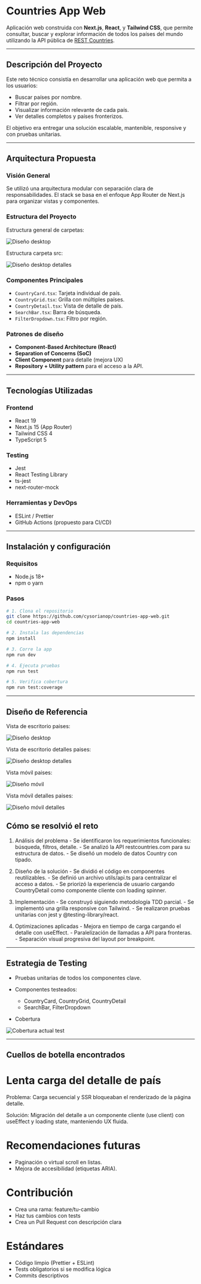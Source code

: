 # Countries App Web

Aplicación web construida con **Next.js**, **React**, y **Tailwind CSS**, que permite consultar, buscar y explorar información de todos los países del mundo utilizando la API pública de [REST Countries](https://restcountries.com/).

---

## Descripción del Proyecto

Este reto técnico consistía en desarrollar una aplicación web que permita a los usuarios:

- Buscar países por nombre.
- Filtrar por región.
- Visualizar información relevante de cada país.
- Ver detalles completos y países fronterizos.

El objetivo era entregar una solución escalable, mantenible, responsive y con pruebas unitarias.

---

## Arquitectura Propuesta

### Visión General

Se utilizó una arquitectura modular con separación clara de responsabilidades. El stack se basa en el enfoque App Router de Next.js para organizar vistas y componentes.

### Estructura del Proyecto

Estructura general de carpetas:

![Diseño desktop](./public/estructura-general.png)

Estructura carpeta src:

![Diseño desktop detalles](./public/estructura.png)

### Componentes Principales

- `CountryCard.tsx`: Tarjeta individual de país.
- `CountryGrid.tsx`: Grilla con múltiples países.
- `CountryDetail.tsx`: Vista de detalle de país.
- `SearchBar.tsx`: Barra de búsqueda.
- `FilterDropdown.tsx`: Filtro por región.

### Patrones de diseño

- **Component-Based Architecture (React)**
- **Separation of Concerns (SoC)**
- **Client Component** para detalle (mejora UX)
- **Repository + Utility pattern** para el acceso a la API.

---

## Tecnologías Utilizadas

### Frontend

- React 19
- Next.js 15 (App Router)
- Tailwind CSS 4
- TypeScript 5

### Testing

- Jest
- React Testing Library
- ts-jest
- next-router-mock

### Herramientas y DevOps

- ESLint / Prettier
- GitHub Actions (propuesto para CI/CD)

---

## Instalación y configuración

### Requisitos

- Node.js 18+
- npm o yarn

### Pasos

```bash
# 1. Clona el repositorio
git clone https://github.com/cysorianop/countries-app-web.git
cd countries-app-web

# 2. Instala las dependencias
npm install

# 3. Corre la app
npm run dev

# 4. Ejecuta pruebas
npm run test

# 5. Verifica cobertura
npm run test:coverage

```

---

## Diseño de Referencia

Vista de escritorio paises:

![Diseño desktop](./public/visual-escritorio-paises.png)

Vista de escritorio detalles paises:

![Diseño desktop detalles](./public/visual-escritorio-detalles-paises.png)

Vista móvil paises:

![Diseño móvil](./public/visual-movil-paises.png)

Vista móvil detalles paises:

![Diseño móvil detalles](./public/visual-movil-detalles-paises.png)

## Cómo se resolvió el reto

1. Análisis del problema
       - Se identificaron los requerimientos funcionales: búsqueda, filtros, detalle.
       - Se analizó la API restcountries.com para su estructura de datos.
       - Se diseñó un modelo de datos Country con tipado.

2. Diseño de la solución
       - Se dividió el código en componentes reutilizables.
       - Se definió un archivo utils/api.ts para centralizar el acceso a datos.
       - Se priorizó la experiencia de usuario cargando CountryDetail como componente cliente con loading spinner.

3. Implementación
       - Se construyó siguiendo metodología TDD parcial.
       - Se implementó una grilla responsive con Tailwind.
       - Se realizaron pruebas unitarias con jest y @testing-library/react.

4. Optimizaciones aplicadas
       - Mejora en tiempo de carga cargando el detalle con useEffect.
       - Paralelización de llamadas a API para fronteras.
       - Separación visual progresiva del layout por breakpoint.

---

## Estrategia de Testing
- Pruebas unitarias de todos los componentes clave.

- Componentes testeados:
   * CountryCard, CountryGrid, CountryDetail
   * SearchBar, FilterDropdown

- Cobertura

![Cobertura actual test](./public/cobertura.png)

---

## Cuellos de botella encontrados

# Lenta carga del detalle de país

Problema:
Carga secuencial y SSR bloqueaban el renderizado de la página detalle.

Solución:
Migración del detalle a un componente cliente (use client) con useEffect y loading state, manteniendo UX fluida.

# Recomendaciones futuras
 - Paginación o virtual scroll en listas.
 - Mejora de accesibilidad (etiquetas ARIA).

# Contribución

- Crea una rama: feature/tu-cambio
- Haz tus cambios con tests
- Crea un Pull Request con descripción clara

# Estándares
- Código limpio (Prettier + ESLint)
- Tests obligatorios si se modifica lógica
- Commits descriptivos

